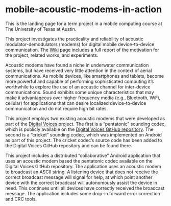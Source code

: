 # mobile-acoustic-modems-in-action
This is the landing page for a term project in a mobile computing course at The University of Texas at Austin.

This project investigates the practicality and reliability of acoustic modulator-demodulators (modems) for digital mobile device-to-device communication. The [Wiki](https://github.com/jonasrmichel/mobile-acoustic-modems-in-action/wiki) page includes a full report of the motivation for the project, related works, and experiments.

Acoustic modems have found a niche in underwater communication systems, but have received very little attention in the context of aerial communications. As mobile devices, like smartphones and tablets, become more powerful and capable of performing sophisticated computing it’s worthwhile to explore the use of an acoustic channel for inter-device communications. Sound exhibits some unique characteristics that may make it advantageous over higher frequency media (e.g., Bluetooth, WiFi, cellular) for applications that can desire localized device-to-device communication and do not require high bit rates.

This project employs two existing acoustic modems that were developed as part of the [Digital Voices](http://www.ics.uci.edu/~lopes/dv/dv.html) project. The first is a “pentatonic” sounding codec, which is publicly available on the [Digital Voices GitHub repository](https://github.com/diva/digital-voices). The second is a “cricket” sounding codec, which was implemented on Android as part of this project. The cricket codec’s source code has been added to the Digital Voices GitHub repository and can be found there.

This project includes a distributed “collaborative” Android application that uses an acoustic modem based the pentatonic codec available on the Digital Voices GitHub repository. The application uses an acoustic modem to broadcast an ASCII string. A listening device that does not receive the correct broadcast message will signal for help, at which point another device with the correct broadcast will autonomously assist the device in need. This continues until all devices have correctly received the broadcast message. The application includes some drop-in forward error correction and CRC tools.